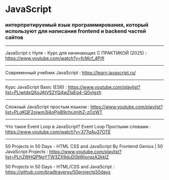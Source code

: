 # JavaScript

### интерпретируемый язык программирования, который используют для написания frontend и backend частей сайтов

____

JavaScript c Нуля - Курс для начинающих С ПРАКТИКОЙ (2025) : https://www.youtube.com/watch?v=fcMcf_4PjfI

___

Современный учебник JavaScript : https://learn.javascript.ru/

___

Курс JavaScript Basic (ES6) : https://www.youtube.com/playlist?list=PLlwtdxQXoJAtV52YQ4wZIqEg4-Q0vIgzh

___

Сложный JavaScript простым языком : https://www.youtube.com/playlist?list=PLqKQF2ojwm3l4oPjsB9chrJmlhZ-zOzWT

___

Что такое Event Loop в JavaScript? Event Loop Простыми словами : https://www.youtube.com/watch?v=377qAu37OTE

___

50 Projects in 50 Days - HTML CSS and JavaScript By Frontend Genius | 50 JavaScript Projects : https://www.youtube.com/playlist?list=PLh2WHQPNgYTW3ZX9duD0bWjorqzA2kkIZ

50 Projects in 50 Days - HTML/CSS and JavaScript : https://github.com/bradtraversy/50projects50days
